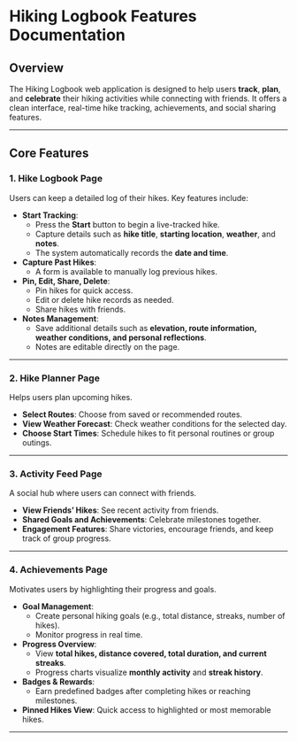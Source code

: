 # Hiking Logbook Features Documentation

## Overview  
The Hiking Logbook web application is designed to help users **track**, **plan**, and **celebrate** their hiking activities while connecting with friends. It offers a clean interface, real-time hike tracking, achievements, and social sharing features.  

---

## Core Features  

### 1. **Hike Logbook Page**  
Users can keep a detailed log of their hikes. Key features include:  
- **Start Tracking**:  
  - Press the **Start** button to begin a live-tracked hike.  
  - Capture details such as **hike title**, **starting location**, **weather**, and **notes**.  
  - The system automatically records the **date and time**.  
- **Capture Past Hikes**:  
  - A form is available to manually log previous hikes.  
- **Pin, Edit, Share, Delete**:  
  - Pin hikes for quick access.  
  - Edit or delete hike records as needed.  
  - Share hikes with friends.  
- **Notes Management**:  
  - Save additional details such as **elevation, route information, weather conditions, and personal reflections**.  
  - Notes are editable directly on the page.  

---

### 2. **Hike Planner Page**  
Helps users plan upcoming hikes.  
- **Select Routes**: Choose from saved or recommended routes.  
- **View Weather Forecast**: Check weather conditions for the selected day.  
- **Choose Start Times**: Schedule hikes to fit personal routines or group outings.  

---

### 3. **Activity Feed Page**  
A social hub where users can connect with friends.  
- **View Friends’ Hikes**: See recent activity from friends.  
- **Shared Goals and Achievements**: Celebrate milestones together.  
- **Engagement Features**: Share victories, encourage friends, and keep track of group progress.  

---

### 4. **Achievements Page**  
Motivates users by highlighting their progress and goals.  
- **Goal Management**:  
  - Create personal hiking goals (e.g., total distance, streaks, number of hikes).  
  - Monitor progress in real time.  
- **Progress Overview**:  
  - View **total hikes, distance covered, total duration, and current streaks**.  
  - Progress charts visualize **monthly activity** and **streak history**.  
- **Badges & Rewards**:  
  - Earn predefined badges after completing hikes or reaching milestones.  
- **Pinned Hikes View**: Quick access to highlighted or most memorable hikes.  

---
  
